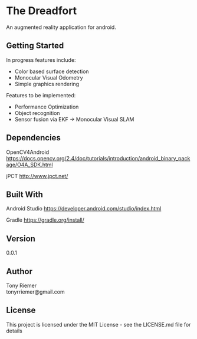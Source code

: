 <h1>The Dreadfort</h1>
<p>An augmented reality application for android.</p>

<h2>Getting Started</h2>
In progress features include:

<ul>
<li>Color based surface detection</li>
<li>Monocular Visual Odometry</li>
<li>Simple graphics rendering</li>
</ul>

Features to be implemented:

<ul>
<li>Performance Optimization</li>
<li>Object recognition</li>
<li>Sensor fusion via EKF -> Monocular Visual SLAM</li>
</ul>

<h2>Dependencies</h2>

OpenCV4Android
https://docs.opencv.org/2.4/doc/tutorials/introduction/android_binary_package/O4A_SDK.html

jPCT
http://www.jpct.net/

<h2>Built With</h2>

Android Studio
https://developer.android.com/studio/index.html

Gradle
https://gradle.org/install/


<h2>Version</h2>
0.0.1

<h2>Author</h2>
Tony Riemer
<br>
tonyrriemer@gmail.com

<h2>License</h2>
This project is licensed under the MIT License - see the LICENSE.md file for details

